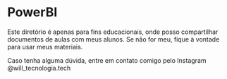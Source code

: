 # PowerBI

Este diretório é apenas para fins educacionais, onde posso compartilhar documentos de aulas com meus alunos.
Se não for meu, fique à vontade para usar meus materiais.

Caso tenha alguma dúvida, entre em contato comigo pelo Instagram @will_tecnologia.tech
